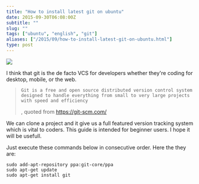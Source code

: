 ```yaml
---
title: "How to install latest git on ubuntu"
date: 2015-09-30T06:08:00Z
subtitle: ""
slug: ""
tags: ["ubuntu", "english", "git"]
aliases: ["/2015/09/how-to-install-latest-git-on-ubuntu.html"]
type: post
---
```


![](/img/Git-logo.svg.png)

I think that git is the de facto VCS for developers whether they're coding for desktop, mobile, or the web.

>     Git is a free and open source distributed version control system designed to handle everything from small to very large projects with speed and efficiency
>
> , quoted from https://git-scm.com/

We can clone a project and it give us a full featured version tracking system which is vital to coders. This guide is intended for beginner users. I hope it will be usefull.

Just execute these commands below in consecutive order. Here the they are:

```
sudo add-apt-repository ppa:git-core/ppa
sudo apt-get update
sudo apt-get install git
```
